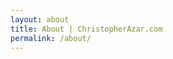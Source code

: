 ```yaml
---
layout: about
title: About | ChristopherAzar.com
permalink: /about/
---
```


<article class="about">
        <!-- <h3>An entertaining profile written by Samantha Okazaki.</h3>
        <h4>My self-summary</h4>
            <p>I'm kind of a geek? But in a good way...if that's even possible.</p>
            <p>I'm into girls with nice teeth, drunken dance-offs, the Washington Post, and dressing up as Abe Lincoln. Yeah you read that right.</p>
        <h4>What I’m doing with my life</h4>
            <p>I graduated from Syracuse University not too long ago and moved out here to work with The Washington Post as a designer for the WaPo Labs....so I guess that takes up most of my time.</p>
            <p>I do a lot of designing and coding, which is why I said that I'm a huge geek. I've created my fair share of websites and apps and all that; I'm a big fan of the idea that the Internet should be an interactive experience. I like to think that I make sweet shit online so that your life can be a little bit more interesting!</p>
        <h4>I'm really good at</h4>
            <p>Breaking the ice? Cooking. Graphic design. Seeing the good in shitty situations. Cycling. Dancing (although my last two throw downs would probably contradict that...) Drinking whiskey. Apples to Apples. Breaking things. Fixing things. Coming up with creative dates. Impromptu speeches.
            </p>
        <h4>The first things people usually notice about me</h4>
            <p>Not sure?</p>
        <h4>The six things I couldn't do without</h4>
            <p>My laptop, corny jokes, my little sister - she's the best, don't hate, a moleskine or comp book, and you!</p>
            <p>(See what I mean about the lame jokes?)</p>
            <p>Oh, and coffee. I take back the last answer.</p>

        <h4>I spend a lot of time thinking about</h4>
            <p>Quantum physics.</p>
        <h4>On a typical Friday night I am</h4>
            <p>Who wants a typical Friday night?</p>
        <hr class="hr"/> -->
        <div class="photo-credit">Photo by <a href="https://www.facebook.com/megomalleyphotography/posts/1137752982906796" target="_blank">Meg O'Malley</a></div>
        <h3>Bio</h3>
            <p>Christopher is a product designer based in San Francisco, California. Currently working on the future of news at <a href="http://trove.com" target="_blank">Trove</a> (formerly known as the Washington Post Digital Innovation Lab). He was the 2012 Recipient of the Society for News Design, Edmund C. Arnold Award for design excellence. In a previous life he co-founded <i>Little Tinker</i>, a company dedicated building delightful experiences with digital and physical products.</p>
            <p>In addition to his obsession with product design and user experience, Chris is an avid photographer, distance runner, motorcyclist, and Syracuse Basketball fan. His <strike>dream</strike> plan is to start a company and to run the Boston Marathon. </p>
            <p>He has a Bachelor's Degree in Graphic Design from the S.I. Newhouse School of Public Communications at Syracuse University. You can find all this and a few more interesting bits on his <a href="assets/docs/Azar-Resume.pdf">Resumé</a>.</p>
        <h3>FAQ</h3>
            <p><b>Q:</b> Are you available for freelance work?</p>
            <p><b>A:</b> Nope.</p>
        <hr class="hr"/>
        <h3>About the site</h3>
            <p>Hand coded in California using <a href="https://help.github.com/articles/using-jekyll-with-pages/">Jekyll</a>, <a href="https://pages.github.com/" target="_blank">GitHub Pages</a>, <a href="http://haml.info/" target="_blank">HAML</a>, and <a href="http://sass-lang.com/" target="_blank">SASS</a>. The fonts are <a href="https://support.apple.com/en-us/HT201375" target="_blank">Avenir Next</a> and <a href="http://www.google.com/fonts/specimen/Merriweather" target="_blank">Merriweather</a>. This colophon is dedicated to the late <a href="https://www.fontshop.com/content/adrian-frutiger-1928-2015">Adrian Frutiger,</a> the legendary font designer and creator of Avenir.</p>
        <h3>Previous versions of this site</h3>
            <p>v1.0 (Lost) &mdash; Circa 2006</p>
            <p><a href="http://cazar.mysite.syr.edu/personal_site/index.htm" target="_blank">v2.0</a> &mdash; Circa 2009</p>
            <p><a href="http://gamma.christopherazar.com/" target="_blank">v3.0</a> &mdash; Circa 2010</p>
            <p><a href="http://cargocollective.com/azar/" target="_blank">v4.0</a> &mdash; Circa 2012</p>


</article>
